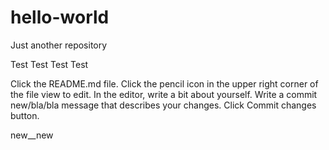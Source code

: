 # hello-world
Just another repository

Test Test Test Test 

Click the README.md file.
Click the
pencil icon in the upper right corner of the file view to edit.
In the editor, write a bit about yourself.
Write a commit new/bla/bla message that describes your changes.
Click Commit changes button.



new__new